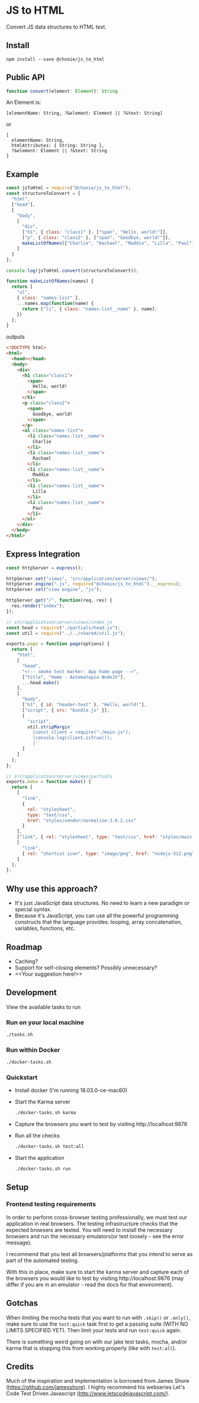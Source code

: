 # JS to HTML
Convert JS data structures to HTML text.

## Install
`npm install --save @chooie/js_to_html`

## Public API
```js
function convert(element: Element): String
```

An Element is:

`[elementName: String, ?&element: Element || ?&text: String]`

or

```
[
  elementName: String,
  htmlAttributes: { String: String },
  ?&element: Element || ?&text: String
]
```

## Example
```js
const jsToHtml = require("@chooie/js_to_html");
const structureToConvert = [
  "html",
  ["head"],
  [
    "body",
    [
      "div",
      ["h1", { class: "class1" }, ["span", "Hello, world!"]],
      ["p", { class: "class2" }, ["span", "Goodbye, world!"]],
      makeListOfNames(["Charlie", "Rachael", "Maddie", "Lilla", "Paul"])
    ]
  ]
];

console.log(jsToHtml.convert(structureToConvert));

function makeListOfNames(names) {
  return [
    "ul",
    { class: "names-list" },
    ...names.map(function(name) {
      return ["li", { class: "names-list__name" }, name];
    })
  ];
}
```

outputs

```html
<!DOCTYPE html>
<html>
  <head></head>
  <body>
    <div>
      <h1 class="class1">
        <span>
          Hello, world!
        </span>
      </h1>
      <p class="class2">
        <span>
          Goodbye, world!
        </span>
      </p>
      <ul class="names-list">
        <li class="names-list__name">
          Charlie
        </li>
        <li class="names-list__name">
          Rachael
        </li>
        <li class="names-list__name">
          Maddie
        </li>
        <li class="names-list__name">
          Lilla
        </li>
        <li class="names-list__name">
          Paul
        </li>
      </ul>
    </div>
  </body>
</html>
```

## Express Integration
```js
const httpServer = express();

httpServer.set("views", "src/application/server/views/");
httpServer.engine(".js", require("@chooie/js_to_html").__express);
httpServer.set("view engine", "js");

httpServer.get("/", function(req, res) {
  res.render("index");
});

// src/application/server/views/index.js
const head = require("./partials/head.js");
const util = require("../../shared/util.js");

exports.page = function page(options) {
  return [
    "html",
    [
      "head",
      "<!-- smoke test marker: App home page -->",
      ["title", "Home - Automatopia NodeJS"],
      ...head.make()
    ],
    [
      "body",
      ["h1", { id: "header-text" }, "Hello, world!"],
      ["script", { src: "bundle.js" }],
      [
        "script",
        util.stripMargin`
          |const client = require("./main.js");
          |console.log(client.isTrue());
          |`
      ]
    ]
  ];
};

// src/application/server/views/partials
exports.make = function make() {
  return [
    [
      "link",
      {
        rel: "stylesheet",
        type: "text/css",
        href: "styles/vendor/normalize-3.0.2.css"
      }
    ],
    ["link", { rel: "stylesheet", type: "text/css", href: "styles/main.css" }],
    [
      "link",
      { rel: "shortcut icon", type: "image/png", href: "nodejs-512.png" }
    ]
  ];
};
```

## Why use this approach?
- It's just JavaScript data structures. No need to learn a new paradigm or
  special syntax.
- Because it's JavaScript, you can use all the powerful programming constructs
  that the language provides: looping, array concatenation, variables,
  functions, etc.

## Roadmap
- Caching?
- Support for self-closing elements? Possibly unnecessary?
- <<Your suggestion here!\>\>

## Development
View the available tasks to run

### Run on your local machine

``` bash
./tasks.sh
```

### Run within Docker

```bash
./docker-tasks.sh
```

### Quickstart

- Install docker (I'm running 18.03.0-ce-mac60)
- Start the Karma server

    ```bash
    ./docker-tasks.sh karma
    ```
- Capture the browsers you want to test by visiting http://localhost:9876
- Run all the checks

    ```bash
    ./docker-tasks.sh test:all
    ```
- Start the application

    ```bash
    ./docker-tasks.sh run
    ```

## Setup
### Frontend testing requirements
In order to perform cross-browser testing professionally, we must test our
application in real browsers. The testing infrastructure checks that the
expected browsers are tested. You will need to install the necessary browsers
and run the necessary emulators(or test loosely - see the error message).

I recommend that you test all browsers/platforms that you intend to serve
as part of the automated testing.

With this in place, make sure to start the karma server and capture each of
the browsers you would like to test by visiting http://localhost:9876 (may
differ if you are in an emulator - read the docs for that environment).

## Gotchas
When limiting the mocha tests that you want to run with `.skip()` or `.only()`,
make sure to use the `test:quick` task first to get a passing suite (WITH NO
LIMITS SPECIFIED YET). Then limit your tests and run `test:quick` again.

There is something weird going on with our jake test tasks, mocha, and/or karma
that is stopping this from working properly (like with `test:all`).

## Credits
  Much of the inspiration and implementation is borrowed from James Shore
  (https://github.com/jamesshore). I highly recommend his webseries Let's Code
  Test Driven Javascript (http://www.letscodejavascript.com/).
